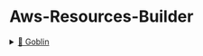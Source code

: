 # Aws-Resources-Builder

<details id="#id_goblin">
<summary><a href="#id_goblin">🔗 </a><a href="https://github.com/Tech387-Partners/Aws-Resources-Builder/tree/master/Goblin#goblin">Goblin</a></summary>
A prototype tool for generating AWS resources (scheme.graphql, CustomResources.json, vtl resolvers ...)
</details>